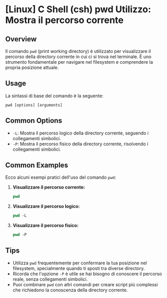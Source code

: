# [Linux] C Shell (csh) pwd Utilizzo: Mostra il percorso corrente

## Overview
Il comando `pwd` (print working directory) è utilizzato per visualizzare il percorso della directory corrente in cui ci si trova nel terminale. È uno strumento fondamentale per navigare nel filesystem e comprendere la propria posizione attuale.

## Usage
La sintassi di base del comando è la seguente:

```
pwd [options] [arguments]
```

## Common Options
- `-L`: Mostra il percorso logico della directory corrente, seguendo i collegamenti simbolici.
- `-P`: Mostra il percorso fisico della directory corrente, risolvendo i collegamenti simbolici.

## Common Examples
Ecco alcuni esempi pratici dell'uso del comando `pwd`:

1. **Visualizzare il percorso corrente:**
   ```csh
   pwd
   ```

2. **Visualizzare il percorso logico:**
   ```csh
   pwd -L
   ```

3. **Visualizzare il percorso fisico:**
   ```csh
   pwd -P
   ```

## Tips
- Utilizza `pwd` frequentemente per confermare la tua posizione nel filesystem, specialmente quando ti sposti tra diverse directory.
- Ricorda che l'opzione `-P` è utile se hai bisogno di conoscere il percorso reale, senza collegamenti simbolici.
- Puoi combinare `pwd` con altri comandi per creare script più complessi che richiedono la conoscenza della directory corrente.